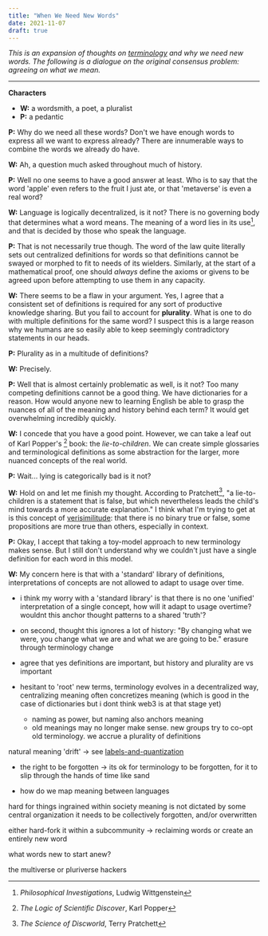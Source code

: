 ```yaml
---
title: "When We Need New Words"
date: 2021-11-07
draft: true
---
```


*This is an expansion of thoughts on [terminology](thoughts/terminology.md) and why we need new words. The following is a dialogue on the original consensus problem: agreeing on what we mean.*

---

**Characters**
- **W:** a wordsmith, a poet, a pluralist 
- **P:** a pedantic

**P:** Why do we need all these words? Don't we have enough words to express all we want to express already? There are innumerable ways to combine the words we already do have.

**W:** Ah, a question much asked throughout much of history.

**P:** Well no one seems to have a good answer at least. Who is to say that the word 'apple' even refers to the fruit I just ate, or that 'metaverse' is even a real word?

**W:** Language is logically decentralized, is it not? There is no governing body that determines what a word means. The meaning of a word lies in its use[^1], and that is decided by those who speak the language.

**P:** That is not necessarily true though. The word of the law quite literally sets out centralized definitions for words so that definitions cannot be swayed or morphed to fit to needs of its wielders. Similarly, at the start of a mathematical proof, one should *always* define the axioms or givens to be agreed upon before attempting to use them in any capacity.

**W:** There seems to be a flaw in your argument. Yes, I agree that a consistent set of definitions is required for any sort of productive knowledge sharing. But you fail to account for **plurality**. What is one to do with multiple definitions for the same word? I suspect this is a large reason why we humans are so easily able to keep seemingly contradictory statements in our heads.

**P:** Plurality as in a multitude of definitions?

**W:** Precisely.

**P:** Well that is almost certainly problematic as well, is it not? Too many competing definitions cannot be a good thing. We have dictionaries for a reason. How would anyone new to learning English be able to grasp the nuances of all of the meaning and history behind each term? It would get overwhelming incredibly quickly.

**W:** I concede that you have a good point. However, we can take a leaf out of Karl Popper's [^3] book: the *lie-to-children*. We can create simple glossaries and terminological definitions as some abstraction for the larger, more nuanced concepts of the real world.

**P:** Wait... lying is categorically bad is it not?

**W:** Hold on and let me finish my thought. According to Pratchett[^2], "a lie-to-children is a statement that is false, but which nevertheless leads the child's mind towards a more accurate explanation." I think what I'm trying to get at is this concept of [verisimilitude](https://en.wikipedia.org/wiki/Verisimilitude): that there is no binary true or false, some propositions are more true than others, especially in context.

**P:** Okay, I accept that taking a toy-model approach to new terminology makes sense. But I still don't understand why we couldn't just have a single definition for each word in this model.

**W:** My concern here is that with a 'standard' library of definitions, interpretations of concepts are not allowed to adapt to usage over time. 

- i think my worry with a 'standard library' is that there is no one 'unified' interpretation of a single concept, how will it adapt to usage overtime? wouldnt this anchor thought patterns to a shared 'truth'?
- on second, thought this ignores a lot of history: "By changing what we were, you change what we are and what we are going to be." erasure through terminology change
- agree that yes definitions are important, but history and plurality are vs important

- hesitant to 'root' new terms, terminology evolves in a decentralized way, centralizing meaning often concretizes meaning (which is good in the case of dictionaries but i dont think web3 is at that stage yet)
	- naming as power, but naming also anchors meaning
	- old meanings may no longer make sense. new groups try to co-opt old terminology. we accrue a plurality of definitions

natural meaning 'drift' -> see [labels-and-quantization](thoughts/labels-and-quantization.md)

- the right to be forgotten -> its ok for terminology to be forgotten, for it to slip through the hands of time like sand

- how do we map meaning between languages

hard for things ingrained within society
meaning is not dictated by some central organization
it needs to be collectively forgotten, and/or overwritten

either hard-fork it within a subcommunity -> reclaiming words
or create an entirely new word

what words new to start anew?

the multiverse or pluriverse
hackers

[^1]: *Philosophical Investigations*, Ludwig Wittgenstein
[^2]: *The Science of Discworld*, Terry Pratchett
[^3]: *The Logic of Scientific Discover*, Karl Popper